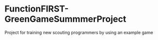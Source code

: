 # FunctionFIRST-GreenGameSummmerProject
Project for training new scouting programmers by using an example game
